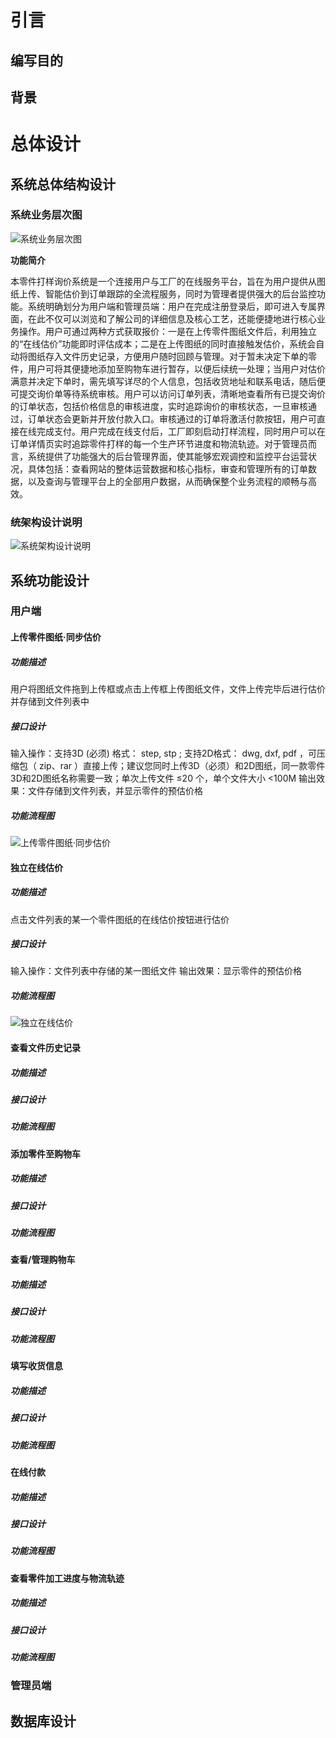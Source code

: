 # 引言

## 编写目的

## 背景

# 总体设计
## 系统总体结构设计
### 系统业务层次图

![系统业务层次图](系统业务层次图.png)

<p><strong>功能简介</strong><p>
本零件打样询价系统是一个连接用户与工厂的在线服务平台，旨在为用户提供从图纸上传、智能估价到订单跟踪的全流程服务，同时为管理者提供强大的后台监控功能。系统明确划分为用户端和管理员端：用户在完成注册登录后，即可进入专属界面，在此不仅可以浏览和了解公司的详细信息及核心工艺，还能便捷地进行核心业务操作。用户可通过两种方式获取报价：一是在上传零件图纸文件后，利用独立的“在线估价”功能即时评估成本；二是在上传图纸的同时直接触发估价，系统会自动将图纸存入文件历史记录，方便用户随时回顾与管理。对于暂未决定下单的零件，用户可将其便捷地添加至购物车进行暂存，以便后续统一处理；当用户对估价满意并决定下单时，需先填写详尽的个人信息，包括收货地址和联系电话，随后便可提交询价单等待系统审核。用户可以访问订单列表，清晰地查看所有已提交询价的订单状态，包括价格信息的审核进度，实时追踪询价的审核状态，一旦审核通过，订单状态会更新并开放付款入口。审核通过的订单将激活付款按钮，用户可直接在线完成支付。用户完成在线支付后，工厂即刻启动打样流程，同时用户可以在订单详情页实时追踪零件打样的每一个生产环节进度和物流轨迹。对于管理员而言，系统提供了功能强大的后台管理界面，使其能够宏观调控和监控平台运营状况，具体包括：查看网站的整体运营数据和核心指标，审查和管理所有的订单数据，以及查询与管理平台上的全部用户数据，从而确保整个业务流程的顺畅与高效。

### 统架构设计说明
![系统架构设计说明](系统架构设计说明.png)

## 系统功能设计
### 用户端

#### 上传零件图纸·同步估价
##### 功能描述
用户将图纸文件拖到上传框或点击上传框上传图纸文件，文件上传完毕后进行估价并存储到文件列表中
##### 接口设计
输入操作：支持3D (必须) 格式： step, stp ; 支持2D格式： dwg, dxf, pdf ，可压缩包（ zip、rar ）直接上传；建议您同时上传3D（必须）和2D图纸，同一款零件3D和2D图纸名称需要一致；单次上传文件 ≤20 个，单个文件大小 <100M
输出效果：文件存储到文件列表，并显示零件的预估价格
##### 功能流程图
![上传零件图纸·同步估价](上传零件图纸·同步估价.png)

#### 独立在线估价
##### 功能描述
点击文件列表的某一个零件图纸的在线估价按钮进行估价
##### 接口设计
输入操作：文件列表中存储的某一图纸文件
输出效果：显示零件的预估价格
##### 功能流程图
![独立在线估价](独立在线估价.png)

#### 查看文件历史记录
##### 功能描述

##### 接口设计
##### 功能流程图

#### 添加零件至购物车
##### 功能描述
##### 接口设计
##### 功能流程图

#### 查看/管理购物车
##### 功能描述
##### 接口设计
##### 功能流程图

#### 填写收货信息
##### 功能描述
##### 接口设计
##### 功能流程图

#### 在线付款
##### 功能描述
##### 接口设计
##### 功能流程图

#### 查看零件加工进度与物流轨迹
##### 功能描述
##### 接口设计
##### 功能流程图


### 管理员端

## 数据库设计
